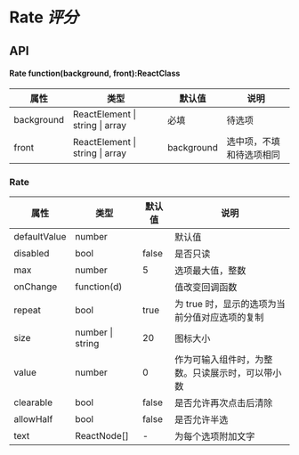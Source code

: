 # Rate *评分*

<example />

## API

#### Rate function(background, front):ReactClass

| 属性 | 类型 | 默认值 | 说明 |
| --- | --- | --- | --- |
| background | ReactElement \| string \| array | 必填 | 待选项 |
| front | ReactElement \| string \| array | background | 选中项，不填和待选项相同 |

### Rate

| 属性 | 类型 | 默认值 | 说明 |
| --- | --- | --- | --- |
| defaultValue | number | | 默认值 |
| disabled | bool | false | 是否只读 |
| max | number | 5 | 选项最大值，整数 |
| onChange | function(d) | | 值改变回调函数 |
| repeat | bool | true | 为 true 时，显示的选项为当前分值对应选项的复制 |
| size | number \| string | 20 | 图标大小 |
| value | number | 0 | 作为可输入组件时，为整数。只读展示时，可以带小数 |
| clearable | bool | false | 是否允许再次点击后清除 |
| allowHalf | bool | false | 是否允许半选 |
| text | ReactNode[] | - | 为每个选项附加文字 |